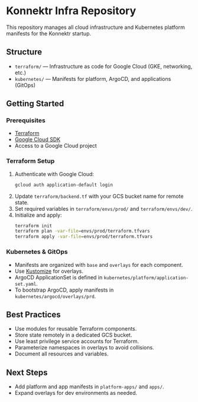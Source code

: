 # Konnektr Infra Repository

This repository manages all cloud infrastructure and Kubernetes platform manifests for the Konnektr startup.

## Structure

- `terraform/` — Infrastructure as code for Google Cloud (GKE, networking, etc.)
- `kubernetes/` — Manifests for platform, ArgoCD, and applications (GitOps)

## Getting Started

### Prerequisites

- [Terraform](https://www.terraform.io/downloads.html)
- [Google Cloud SDK](https://cloud.google.com/sdk/docs/install)
- Access to a Google Cloud project

### Terraform Setup

1. Authenticate with Google Cloud:
   ```sh
   gcloud auth application-default login
   ```
2. Update `terraform/backend.tf` with your GCS bucket name for remote state.
3. Set required variables in `terraform/envs/prod/` and `terraform/envs/dev/`.
4. Initialize and apply:
   ```sh
   terraform init
   terraform plan -var-file=envs/prod/terraform.tfvars
   terraform apply -var-file=envs/prod/terraform.tfvars
   ```

### Kubernetes & GitOps

- Manifests are organized with `base` and `overlays` for each component.
- Use [Kustomize](https://kustomize.io/) for overlays.
- ArgoCD ApplicationSet is defined in `kubernetes/platform/application-set.yaml`.
- To bootstrap ArgoCD, apply manifests in `kubernetes/argocd/overlays/prd`.

## Best Practices

- Use modules for reusable Terraform components.
- Store state remotely in a dedicated GCS bucket.
- Use least privilege service accounts for Terraform.
- Parameterize namespaces in overlays to avoid collisions.
- Document all resources and variables.

## Next Steps

- Add platform and app manifests in `platform-apps/` and `apps/`.
- Expand overlays for dev environments as needed.
